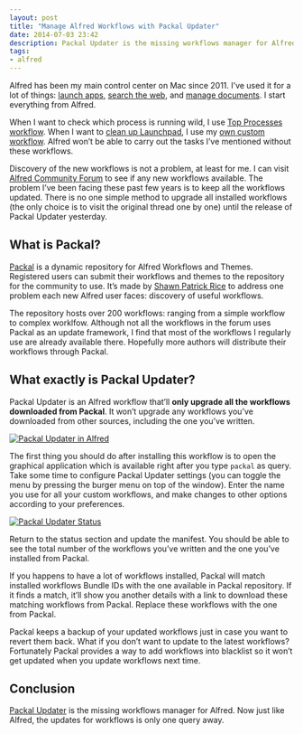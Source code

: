 ```yaml
---
layout: post
title: "Manage Alfred Workflows with Packal Updater"
date: 2014-07-03 23:42
description: Packal Updater is the missing workflows manager for Alfred.
tags:
- alfred
---
```


Alfred has been my main control center on Mac since 2011. I’ve used it for a lot of things: [launch apps][0722-001], [search the web][0722-002], and [manage documents][0722-003]. I start everything from Alfred.

<!-- more -->

[0722-001]: http://sayzlim.net/alfred-full-fuzzy-match "Type Less with Full Fuzzy Match Search in Alfred - Sayz Lim"
[0722-002]: http://sayzlim.net/lucky-alfred-fallback-search "Stay Lucky With Alfred Fallback Searches - Sayz Lim"
[0722-003]: http://sayzlim.net/handy-tips-browse-files-alfred "5 Handy Tips to Browse Files in Alfred - Sayz Lim"

When I want to check which process is running wild, I use [Top Processes workflow][4037-001]. When I want to [clean up Launchpad][4037-002], I use my [own custom workflow][4037-003].  Alfred won’t be able to carry out the tasks I’ve mentioned without these workflows.

[4037-001]: http://sayzlim.net/best-alfred-2-workflows "Best Alfred 2 Workflows - Sayz Lim"
[4037-002]: http://sayzlim.net/clean-your-mac-weekly-routine "Clean Your Mac Weekly Routine - Sayz Lim - SayzLim.net"
[4037-003]: http://sayzlim.net/os-x-toolbox-workflow-alfred-2 "OS X Toolbox Workflow for Alfred 2 - Sayz Lim"

Discovery of the new workflows is not a problem, at least for me. I can visit [Alfred Community Forum](http://www.alfredforum.com/ "Alfred App Community Forum") to see if any new workflows available. The problem I’ve been facing these past few years is to keep all the workflows updated.  There is no one simple method to upgrade all installed workflows (the only choice is to visit the original thread one by one) until the release of Packal Updater yesterday.

## What is Packal?

[Packal](http://www.packal.org/ "Packal: Home") is a dynamic repository for Alfred Workflows and Themes. Registered users can submit their workflows and themes to the repository for the community to use. It’s made by [Shawn Patrick Rice](https://github.com/shawnrice "shawnrice (Shawn Patrick Rice) · GitHub") to address one problem each new Alfred user faces: discovery of useful workflows.

The repository hosts over 200 workflows: ranging from a simple workflow to complex worklfow. Although not all the workflows in the forum uses Packal as an update framework, I find that most of the workflows I regularly use are already available there. Hopefully more authors will distribute their workflows through Packal.

## What exactly is Packal Updater?

Packal Updater is an Alfred workflow that’ll  **only upgrade all the workflows downloaded from Packal**.  It won’t upgrade any workflows you’ve downloaded from other sources, including the one you’ve written.

[ ![Packal Updater in Alfred][img] ](http://images.sayzlim.net/2014/07/packal_alfred.jpg "Packal Updater in Alfred")

[img]: http://images.sayzlim.net/2014/07/packal_alfred.jpg "Packal Updater in Alfred"

The first thing you should do after installing this workflow is to open the graphical application which is available right after you type `packal` as query.  Take some time to configure Packal Updater settings (you can toggle the menu by pressing the burger menu on top of the window). Enter the name you use for all your custom workflows, and make changes to other options according to your preferences.

[ ![Packal Updater Status][img2] ](http://images.sayzlim.net/2014/07/packal_status.jpg "Packal Updater Status")

[img2]: http://images.sayzlim.net/2014/07/packal_status.jpg "Packal Updater Status"

Return to the status section and update the manifest. You should be able to see the total number of the workflows you’ve written and the one you’ve installed from Packal.

If you happens to have a lot of workflows installed, Packal will match installed workflows Bundle IDs with the one available in Packal repository. If it finds a match, it’ll show you another details with a link to download these matching workflows from Packal. Replace these workflows with the one from Packal.

Packal keeps a backup of your updated workflows just in case you want to revert them back. What if you don’t want to update to the latest workflows? Fortunately Packal provides a way to add workflows into blacklist so it won’t get updated when you update workflows next time.

## Conclusion
[Packal Updater](http://www.alfredforum.com/topic/4579-packal-updater/ "Packal Updater - Share your Workflows - Alfred App Community Forum") is the missing workflows manager for Alfred. Now just like Alfred, the updates for workflows is only one query away.